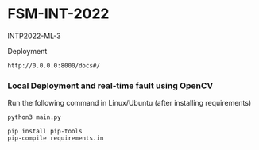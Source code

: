 # FSM-INT-2022
INTP2022-ML-3


Deployment
```
http://0.0.0.0:8000/docs#/
```

### Local Deployment and real-time fault using OpenCV
Run the following command in Linux/Ubuntu (after installing requirements)
```
python3 main.py
```


```
pip install pip-tools
pip-compile requirements.in
```
